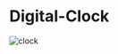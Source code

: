 # Digital-Clock

![clock](https://github.com/iremkxyx/Digital-Clock/assets/115929821/849aa654-ddaf-49e9-8448-c2744732e4aa)
